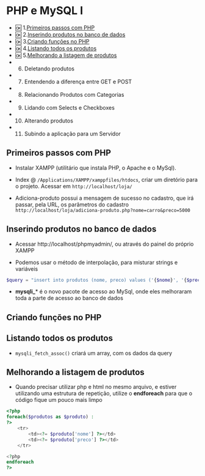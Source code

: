 # PHP e MySQL I
- :ok: 1.[Primeiros passos com PHP](#primeiros-passos-com-php)
- :ok: 2.[Inserindo produtos no banco de dados](#inserindo-produtos-no-banco-de-dados)
- :ok: 3.[Criando funções no PHP](#)
- :ok: 4.[Listando todos os produtos](#)
- :ok: 5.[Melhorando a listagem de produtos](#)
- 6. Deletando produtos
- 7. Entendendo a diferença entre GET e POST
- 8. Relacionando Produtos com Categorias
- 9. Lidando com Selects e Checkboxes
- 10. Alterando produtos
- 11. Subindo a aplicação para um Servidor

## Primeiros passos com PHP
- Instalar XAMPP (utilitário que instala PHP, o Apache e o MySql).

- Index @ ```/Applications/XAMPP/xamppfiles/htdocs```, criar um diretório para o projeto. Acessar em ```http://localhost/loja/```

- Adiciona-produto possui a mensagem de sucesso no cadastro, que irá passar, pela URL, os parâmetros do cadastro ```http://localhost/loja/adiciona-produto.php?nome=carro&preco=5000```

## Inserindo produtos no banco de dados
- Acessar http://localhost/phpmyadmin/, ou através do painel do próprio XAMPP

- Podemos usar o método de interpolação, para misturar strings e variáveis 
```php 
$query = "insert into produtos (nome, preco) values ('{$nome}', '{$preco}')";
```
- **mysqli_*** é o novo pacote de acesso ao MySql, onde eles melhoraram toda a parte de acesso ao banco de dados

## Criando funções no PHP

## Listando todos os produtos
- ```mysqli_fetch_assoc()``` criará um array, com os dados da query

## Melhorando a listagem de produtos
- Quando precisar utilizar php e html no mesmo arquivo, e estiver utilizando uma estrutura de repetição, utilize o **endforeach** para que o código fique um pouco mais limpo
```php
<?php
foreach($produtos as $produto) :
?>
    <tr>
        <td><?= $produto['nome'] ?></td>
        <td><?= $produto['preco'] ?></td>
    </tr>

<?php
endforeach
?>
```
